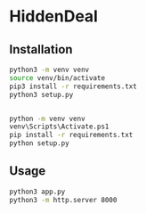 # HiddenDeal

## Installation

```bash
python3 -m venv venv
source venv/bin/activate
pip3 install -r requirements.txt
python3 setup.py


python -m venv venv
venv\Scripts\Activate.ps1
pip install -r requirements.txt
python setup.py
```

## Usage

```bash
python3 app.py
python3 -m http.server 8000
```



